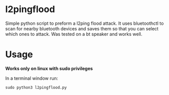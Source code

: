# l2pingflood

Simple python script to preform a l2ping flood attack. It uses bluetoothctl to scan for nearby bluetooth devices and saves them so that you can select which ones to attack. Was tested on a bt speaker and works well.

# Usage

**Works only on linux with sudo privileges**

In a terminal window run:
```
sudo python3 l2pingflood.py
```






